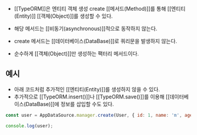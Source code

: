 - [[TypeORM]]은 엔티티 객체 생성 create [[메서드(Method)]]를 통해 [[엔티티(Entity)]] [[객체(Object)]]를 생성할 수 있다.

- 해당 메서드는 [[비동기(asynchronous)]]적으로 동작하지 않는다.

- create 메서드는 [[데이터베이스(DataBase)]]로 쿼리문을 발생하지 않는다.
- 순수하게 [[객체(Object)]]만 생성하는 팩터리 메서드이다.


## 예시

- 아래 코드처럼 추가적인 [[엔티티(Entity)]]를 생성하지 않을 수 있다.
- 추가적으로 [[TypeORM.insert()]]나 [[TypeORM.save()]]를 이용해 [[데이터베이스(DataBase)]]에 정보를 삽입할 수도 있다.

```js
const user = AppDataSource.manager.create(User, { id: 1, name: 'm', age: 30 }); 

console.log(user);
```

​